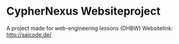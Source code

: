 # CypherNexus Websiteproject
A project made for web-engineering lessons (DHBW)
Websitelink:
http://saicode.de/
